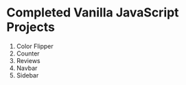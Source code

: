 # Completed Vanilla JavaScript Projects

1. Color Flipper
2. Counter
3. Reviews
4. Navbar
5. Sidebar
